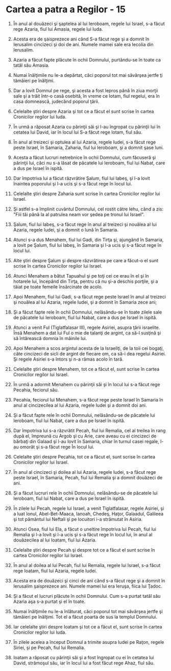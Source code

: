 # Cartea a patra a Regilor - 15

1. În anul al douăzeci şi şaptelea al lui Ieroboam, regele lui Israel, s-a făcut rege Azaria, fiul lui Amasia, regele lui Iuda. 

2. Acesta era de şaisprezece ani când S-a făcut rege şi a domnit în Ierusalim cincizeci şi doi de ani. Numele mamei sale era Iecolia din Ierusalim. 

3. Azaria a făcut fapte plăcute în ochii Domnului, purtându-se în toate ca tatăl său Amasia. 

4. Numai înălţimile nu le-a depărtat, căci poporul tot mai săvârşea jertfe ţi tămâieri pe înălţimi. 

5. Dar a lovit Domnul pe rege, şi acesta a fost lepros până în ziua morţii sale şi a trăit într-o casă osebită, în vreme ce Iotam, fiul regelui, era în casa domnească, judecând poporul ţării. 

6. Celelalte ştiri despre Azaria şi tot ce a făcut el sunt scrise în cartea Cronicilor regilor lui Iuda. 

7. În urmă a răposat Azaria cu părinţii săi şi l-au îngropat cu părinţii lui în cetatea lui David, iar în locul lui S-a făcut rege Iotam, fiul său. 

8. În anul al treizeci şi optulea al lui Azaria, regele Iudei, s-a făcut rege peste Israel, în Samaria, Zaharia, fiul lui Ieroboam, şi a domnit şase luni. 

9. Acesta a făcut lucruri netrebnice în ochii Domnului, cum făcuseră şi părinţii lui, căci nu s-a lăsat de păcatele lui Ieroboam, fiul lui Nabat, care a dus pe Israel în ispită. 

10. Dar împotriva lui a făcut răzvrătire Şalum, fiul lui Iabeş, şi l-a lovit înaintea poporului şi l-a ucis şi s-a făcut rege în locul lui. 

11. Celelalte ştiri despre Zaharia sunt scrise în cartea Cronicilor regilor lui Israel. 

12. Şi astfel s-a împlinit cuvântul Domnului, cel rostit către Iehu, când a zis: "Fiii tăi până la al patrulea neam vor şedea pe tronul lui Israel". 

13. Şalum, fiul lui Iabeş, s-a făcut rege în anul al treizeci şi nouălea al lui Azaria, regele Iudei, şi a domnit o lună în Samaria. 

14. Atunci s-a dus Menahem, fiul lui Gadi, din Tirţa şi, ajungând în Samaria, a lovit pe Şalum, fiul lui Iabeş, în Samaria şi l-a ucis şi s-a făcut rege în locul lui. 

15. Alte ştiri despre Şalum şi despre răzvrătirea pe care a făcut-o el sunt scrise în cartea Cronicilor regilor lui Israel. 

16. Atunci Menahem a bătut Tapuahul şi pe toţi cei ce erau în el şi în hotarele lui, începând din Tirţa, pentru că nu şi-a deschis porţile, şi a tăiat pe toate femeile însărcinate de acolo. 

17. Apoi Menahem, fiul lui Gadi, s-a făcut rege peste Israel în anul al treizeci şi nouălea al lui Azaria, regele Iudei, şi a domnit în Samaria zece ani; 

18. Şi a făcut fapte rele în ochii Domnului, nelăsându-se în toate zilele sale de păcatele lui Ieroboam, fiul lui Nabat, care a dus pe Israel în ispită. 

19. Atunci a venit Ful (Tiglatfalasar III), regele Asiriei, asupra ţării israelite. Însă Menahem a dat lui Ful o mie de talanţi de argint, ca să-l susţină şi să întărească domnia în mâinile lui. 

20. Apoi Menahem a scos argintul acesta de la Israeliţi, de la toii cei bogaţi, câte cincizeci de sicli de argint de fiecare om, ca să-i dea regelui Asiriei. Şi regele Asiriei s-a întors şi n-a rămas acolo în tară. 

21. Celelalte ştiri despre Menahem, tot ce a făcut el, sunt scrise în cartea Cronicilor regilor lui Israel. 

22. În urmă a adormit Menahem cu părinţii săi şi în locul lui s-a făcut rege Pecahia, feciorul său. 

23. Pecahia, feciorul lui Menahem, s-a făcut rege peste Israel în Samaria în anul al cincizecilea al lui Azaria, regele Iudei şi a domnit doi ani. 

24. Şi a făcut fapte rele în ochii Domnului, nelăsându-se de păcatele lui Ieroboam, fiul lui Nabat, care a dus pe Israel în ispită. 

25. Dar împotriva lui s-a răzvrătit Pecah, fiul lui Remalia, cel al treilea în rang după el, împreună cu Argob şi cu Arie, care aveau cu ei cincizeci de bărbaţi din Galaad şi l-au lovit în Samaria, chiar în turnul casei regale, l-au omorât şi s-a făcut rege În locul lui. 

26. Celelalte ştiri despre Pecahia, tot ce a făcut el, sunt scrise în cartea Cronicilor regilor lui Israel. 

27. În anul al cincizeci şi doilea al lui Azaria, regele Iudei, s-a făcut rege peste Israel, în Samaria, Pecah, fiul lui Remalia şi a domnit douăzeci de ani. 

28. Şi a făcut lucruri rele în ochii Domnului, nelăsându-se de păcatele lui Ieroboam, fiul lui Nabat, care a dus pe Israel în ispită. 

29. În zilele lui Pecah, regele lui Israel, a venit Tiglatfalasar, regele Asiriei, şi a luat Ionul, Abel-Bet-Maaca, Ianoah, Chedeş, Haţor, Galaadul, Galileea şi tot pământul lui Neftali şi pe locuitori i-a strămutat în Asiria. 

30. Atunci Osea, fiul lui Ela, a făcut o uneltire împotriva lui Pecah, fiul lui Remalia şi l-a lovit şi l-a ucis şi s-a făcut rege în locul lui, în anul al douăzecilea al lui Ioatam, fiul lui Azaria. 

31. Celelalte ştiri despre Pecah şi despre tot ce a făcut el sunt scrise în cartea Cronicilor regilor lui Israel. 

32. În anul al doilea al lui Pecah, fiul lui Remalia, regele lui Israel, s-a făcut rege Ioatam, fiul lui Azaria, regele Iudei. 

33. Acesta era de douăzeci şi cinci de ani când s-a făcut rege şi a domnit în Ierusalim şaisprezece ani. Numele mamei lui era Ieruşa, fiica lui Ţadoc. 

34. Şi a făcut el lucruri plăcute în ochii Domnului. Cum s-a purtat tatăl său Azaria aşa s-a purtat şi el în toate. 

35. Numai înălţimile nu le-a înlăturat, căci poporul tot mai săvârşea jertfe şi tămâieri pe înălţimi. Tot el a făcut poarta de sus la templul Domnului. 

36. Iar celelalte ştiri despre Ioatam şi tot ce a făcut el, sunt scrise în cartea Cronicilor regilor lui Iuda. 

37. În zilele acelea a început Domnul a trimite asupra Iudei pe Raţon, regele Siriei, şi pe Pecah, fiul lui Remalia. 

38. Ioatam a răposat cu părinţii săi şi a fost îngropat cu ei în cetatea lui David, strămoşul său, iar în locul lui a fost făcut rege Ahaz, fiul său. 


